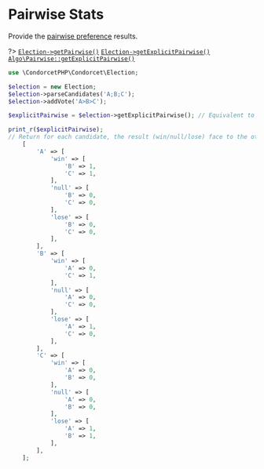 # Pairwise Stats
Provide the [pairwise preference](https://electowiki.org/wiki/Pairwise_preference) results.

?> [`Election->getPairwise()`](/Docs/ApiReferences/Election%20Class/public%20Election--getPairwise) 
[`Election->getExplicitPairwise()`](/Docs/ApiReferences/Election%20Class/public%20Election--getExplicitPairwise) 
[`Algo\Pairwise::getExplicitPairwise()`](/Docs/ApiReferences/Algo_Pairwise%20Class/public%20Algo_Pairwise--getExplicitPairwise)
```php
use \CondorcetPHP\Condorcet\Election;

$election = new Election;
$election->parseCandidates('A;B;C');
$election->addVote('A>B>C');

$explicitPairwise = $election->getExplicitPairwise(); // Equivalent to $election->getPairwise()->getExplicitPairwise();

print_r($explicitPairwise);
// Return for each candidate, the result (win/null/lose) face to the others
    [
        'A' => [
            'win' => [
                'B' => 1,
                'C' => 1,
            ],
            'null' => [
                'B' => 0,
                'C' => 0,
            ],
            'lose' => [
                'B' => 0,
                'C' => 0,
            ],
        ],
        'B' => [
            'win' => [
                'A' => 0,
                'C' => 1,
            ],
            'null' => [
                'A' => 0,
                'C' => 0,
            ],
            'lose' => [
                'A' => 1,
                'C' => 0,
            ],
        ],
        'C' => [
            'win' => [
                'A' => 0,
                'B' => 0,
            ],
            'null' => [
                'A' => 0,
                'B' => 0,
            ],
            'lose' => [
                'A' => 1,
                'B' => 1,
            ],
        ],
    ];
```

